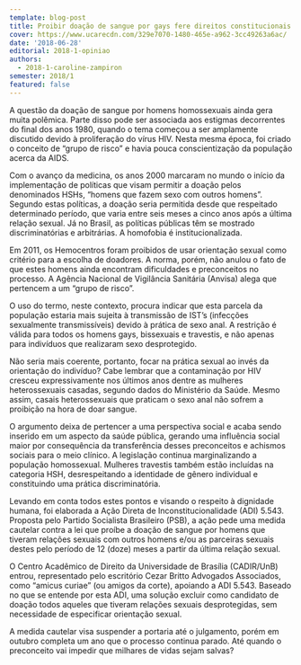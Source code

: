 ```yaml
---
template: blog-post
title: Proibir doação de sangue por gays fere direitos constitucionais
cover: https://www.ucarecdn.com/329e7070-1480-465e-a962-3cc49263a6ac/
date: '2018-06-28'
editorial: 2018-1-opiniao
authors:
  - 2018-1-caroline-zampiron
semester: 2018/1
featured: false
---
```

A questão da doação de sangue por homens homossexuais ainda gera muita polêmica. Parte disso pode ser associada aos estigmas decorrentes do final dos anos 1980, quando o tema começou a ser amplamente discutido devido à proliferação do vírus HIV. Nesta mesma época, foi criado o conceito de “grupo de risco” e havia pouca conscientização da população acerca da AIDS.



Com o avanço da medicina, os anos 2000 marcaram no mundo o início da implementação de políticas que visam permitir a doação pelos denominados HSHs, “homens que fazem sexo com outros homens”. Segundo estas políticas, a doação seria permitida desde que respeitado determinado período, que varia entre seis meses a cinco anos após a última relação sexual. Já no Brasil, as políticas públicas têm se mostrado discriminatórias e arbitrárias. A homofobia é institucionalizada.



Em 2011, os Hemocentros foram proibidos de usar orientação sexual como critério para a escolha de doadores. A norma, porém, não anulou o fato de que estes homens ainda encontram dificuldades e preconceitos no processo. A Agência Nacional de Vigilância Sanitária (Anvisa) alega que pertencem a um “grupo de risco”.



O uso do termo, neste contexto, procura indicar que esta parcela da população estaria mais sujeita à transmissão de IST’s (infecções sexualmente transmissíveis) devido à prática de sexo anal. A restrição é válida para todos os homens gays, bissexuais e travestis, e não apenas para indivíduos que realizaram sexo desprotegido.



Não seria mais coerente, portanto, focar na prática sexual ao invés da orientação do indivíduo? Cabe lembrar que a contaminação por HIV cresceu expressivamente nos últimos anos dentre as mulheres heterossexuais casadas, segundo dados do Ministério da Saúde. Mesmo assim, casais heterossexuais que praticam o sexo anal não sofrem a proibição na hora de doar sangue.



O argumento deixa de pertencer a uma perspectiva social e acaba sendo inserido em um aspecto da saúde pública, gerando uma influência social maior por consequência da transferência desses preconceitos e achismos sociais para o meio clínico. A legislação continua marginalizando a população homossexual. Mulheres travestis também estão incluídas na categoria HSH, desrespeitando a identidade de gênero individual e constituindo uma prática discriminatória.



Levando em conta todos estes pontos e visando o respeito à dignidade humana, foi elaborada a Ação Direta de Inconstitucionalidade (ADI) 5.543. Proposta pelo Partido Socialista Brasileiro (PSB), a ação pede uma medida cautelar contra a lei que proíbe a doação de sangue por homens que tiveram relações sexuais com outros homens e/ou as parceiras sexuais destes pelo período de 12 (doze) meses a partir da última relação sexual.



O Centro Acadêmico de Direito da Universidade de Brasília (CADIR/UnB) entrou, representado pelo escritório Cezar Britto Advogados Associados, como “amicus curiae” (ou amigos da corte), apoiando a ADI 5.543. Baseado no que se entende por esta ADI, uma solução excluir como candidato de doação todos aqueles que tiveram relações sexuais desprotegidas, sem necessidade de especificar orientação sexual.



A medida cautelar visa suspender a portaria até o julgamento, porém em outubro completa um ano que o processo continua parado. Até quando o preconceito vai impedir que milhares de vidas sejam salvas?
